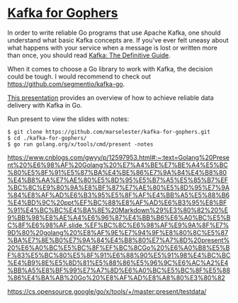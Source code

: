 # [Kafka for Gophers](https://go-talks.appspot.com/github.com/marselester/kafka-for-gophers/kafka.slide)

In order to write reliable Go programs that use Apache Kafka,
one should understand what basic Kafka concepts are.
If you've ever felt uneasy about what happens with your service
when a message is lost or written more than once, you should read
[Kafka: The Definitive Guide](https://www.confluent.io/resources/kafka-the-definitive-guide/).

When it comes to choose a Go library to work with Kafka,
the decision could be tough. I would recommend to check out https://github.com/segmentio/kafka-go.

[This presentation](https://go-talks.appspot.com/github.com/marselester/kafka-for-gophers/kafka.slide)
provides an overview of how to achieve reliable data delivery with Kafka in Go.

Run present to view the slides with notes:

```
$ git clone https://github.com/marselester/kafka-for-gophers.git
$ cd ./kafka-for-gophers/
$ go run golang.org/x/tools/cmd/present -notes
```

https://www.cnblogs.com/gwyy/p/12597953.html#:~:text=Golang%20Present%20%E6%98%AF%20Golang%20%E7%A4%BE%E7%BE%A4%E5%BC%80%E5%8F%91%E5%87%BA%E4%BE%86%E7%9A%84%E4%B8%80%E4%B8%AA%E7%AE%80%E5%8D%95%E5%B7%A5%E5%85%B7%EF%BC%8C%E9%80%9A%E8%BF%87%E7%AE%80%E5%8D%95%E7%9A%84%E8%AF%AD%E6%B3%95%E5%8F%AF%E4%BB%A5%E5%88%B6%E4%BD%9C%20ppt%EF%BC%88%E8%AF%AD%E6%B3%95%E8%BF%91%E4%BC%BC%E4%BA%8E%20Markdown%29%E3%80%82%20%E9%BB%98%E8%AE%A4%E6%96%87%E4%BB%B6%E6%A0%BC%E5%BC%8F%E6%98%AF.slide,%EF%BC%8C%E6%98%AF%E9%9A%8F%E7%9D%80%20golang%20%E8%AF%9E%E7%94%9F%E8%80%8C%E5%87%BA%E7%8E%B0%E7%9A%84%E4%B8%80%E7%A7%8D%20present%20%E6%A0%BC%E5%BC%8F%EF%BC%8CGo%20%E6%A0%B8%E5%BF%83%E5%BC%80%E5%8F%91%E6%88%90%E5%91%98%E4%BC%BC%E4%B9%8E%E5%8D%81%E5%88%86%E5%96%9C%E6%AC%A2%E4%BB%A5%E8%BF%99%E7%A7%8D%E6%A0%BC%E5%BC%8F%E5%88%86%E4%BA%AB%20Go%20%E8%AF%AD%E8%A8%80%E3%80%82

https://cs.opensource.google/go/x/tools/+/master:present/testdata/

